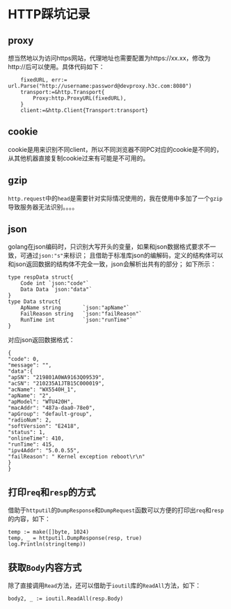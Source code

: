 # HTTP踩坑记录

## proxy
想当然地以为访问https网站，代理地址也需要配置为https://xx.xx，修改为http://后可以使用。具体代码如下：
```
	fixedURL, err:= url.Parse("http://username:password@devproxy.h3c.com:8080")
	transport:=&http.Transport{
		Proxy:http.ProxyURL(fixedURL),
	}
	client:=&http.Client{Transport:transport}
```

## cookie
cookie是用来识别不同client，所以不同浏览器不同PC对应的cookie是不同的，从其他机器直接复制cookie过来有可能是不可用的。

## gzip
`http.request`中的`head`是需要针对实际情况使用的，我在使用中多加了一个`gzip`导致服务器无法识别。。。。

## json
golang在json编码时，只识别大写开头的变量，如果和json数据格式要求不一致，可通过`json:"s"`来标识；
且借助于标准库json的编解码，定义的结构体可以和json返回数据的结构体不完全一致，json会解析出共有的部分；
如下所示：
```
type respData struct{
	Code int `json:"code"`
	Data Data `json:"data"`
}
type Data struct{
	ApName string		`json:"apName"`
	FailReason string	`json:"failReason"`
	RunTime int			`json:"runTime"`
}
```
对应json返回数据格式：
```
{
"code": 0,
"message": "",
"data":{
"apSN": "219801A0WA9163Q09539",
"acSN": "210235A1JTB15C000019",
"acName": "WX5540H_1",
"apName": "2",
"apModel": "WTU420H",
"macAddr": "487a-daa0-78e0",
"apGroup": "default-group",
"radioNum": 2,
"softVersion": "E2418",
"status": 1,
"onlineTime": 410,
"runTime": 415,
"ipv4Addr": "5.0.0.55",
"failReason": " Kernel exception reboot\r\n"
}
}
```

## 打印`req`和`resp`的方式
借助于`httputil`的`DumpResponse`和`DumpRequest`函数可以方便的打印出`req`和`resp`的内容，如下：
```
temp := make([]byte, 1024)
temp, _ = httputil.DumpResponse(resp, true)
log.Println(string(temp))	
```

##  获取`Body`内容方式
除了直接调用`Read`方法，还可以借助于`ioutil`库的`ReadAll`方法，如下：
```
body2, _ := ioutil.ReadAll(resp.Body)
```



